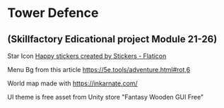 # Tower Defence
## (Skillfactory Edicational project Module 21-26)

Star Icon
<a href="https://www.flaticon.com/free-stickers/happy" title="happy stickers">Happy stickers created by Stickers - Flaticon</a>

Menu Bg from this article
https://5e.tools/adventure.html#rot,6

World map made with
https://inkarnate.com/

UI theme is free asset from Unity store
"Fantasy Wooden GUI  Free"

